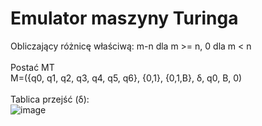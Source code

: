 # Emulator maszyny Turinga
 Obliczający różnicę właściwą: m-n dla m >= n, 0 dla m < n <br />
<br />
                        Postać MT<br />
 M=({q0, q1, q2, q3, q4, q5, q6}, {0,1}, {0,1,B}, δ, q0, B, 0)<br />
<br />
 Tablica przejść (δ):<br />
![image](https://user-images.githubusercontent.com/46067911/165527063-3cfa90f9-3705-4696-bfe2-d2a56e895563.png)

